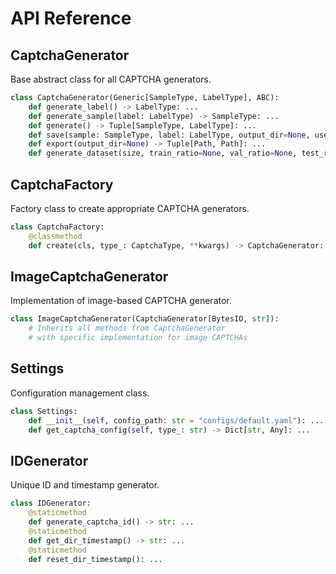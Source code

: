 # API Reference

## CaptchaGenerator

Base abstract class for all CAPTCHA generators.

```python
class CaptchaGenerator(Generic[SampleType, LabelType], ABC):
    def generate_label() -> LabelType: ...
    def generate_sample(label: LabelType) -> SampleType: ...
    def generate() -> Tuple[SampleType, LabelType]: ...
    def save(sample: SampleType, label: LabelType, output_dir=None, use_timestamp_dir=True) -> Tuple[Path, Path]: ...
    def export(output_dir=None) -> Tuple[Path, Path]: ...
    def generate_dataset(size, train_ratio=None, val_ratio=None, test_ratio=None, parallel=False, max_workers=None, seed=None, output_dir=None) -> Dict[str, List[Tuple[Path, Path]]]: ...
```

## CaptchaFactory

Factory class to create appropriate CAPTCHA generators.

```python
class CaptchaFactory:
    @classmethod
    def create(cls, type_: CaptchaType, **kwargs) -> CaptchaGenerator: ...
```

## ImageCaptchaGenerator

Implementation of image-based CAPTCHA generator.

```python
class ImageCaptchaGenerator(CaptchaGenerator[BytesIO, str]):
    # Inherits all methods from CaptchaGenerator
    # with specific implementation for image CAPTCHAs
```

## Settings

Configuration management class.

```python
class Settings:
    def __init__(self, config_path: str = "configs/default.yaml"): ...
    def get_captcha_config(self, type_: str) -> Dict[str, Any]: ...
```

## IDGenerator

Unique ID and timestamp generator.

```python
class IDGenerator:
    @staticmethod
    def generate_captcha_id() -> str: ...
    @staticmethod
    def get_dir_timestamp() -> str: ...
    @staticmethod
    def reset_dir_timestamp(): ...
``` 